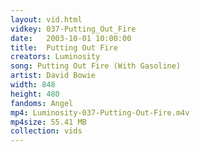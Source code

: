 ```yaml
---
layout: vid.html
vidkey: 037-Putting_Out_Fire
date:   2003-10-01 10:00:00
title:  Putting Out Fire
creators: Luminosity
song: Putting Out Fire (With Gasoline)
artist: David Bowie
width: 848
height: 480
fandoms: Angel
mp4: Luminosity-037-Putting-Out-Fire.m4v
mp4size: 55.41 MB
collection: vids
---
```


  <div>
  
  </div>
  